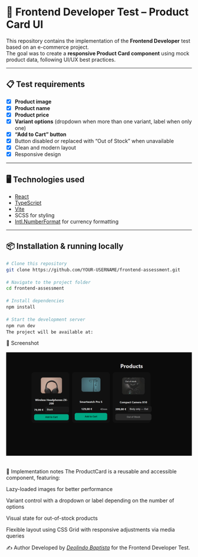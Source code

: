 # 🧪 Frontend Developer Test – Product Card UI

This repository contains the implementation of the **Frontend Developer** test based on an e-commerce project.  
The goal was to create a **responsive Product Card component** using mock product data, following UI/UX best practices.

---

## 📋 Test requirements

- [x] **Product image**
- [x] **Product name**
- [x] **Product price**
- [x] **Variant options** (dropdown when more than one variant, label when only one)
- [x] **“Add to Cart” button**
- [x] Button disabled or replaced with “Out of Stock” when unavailable
- [x] Clean and modern layout
- [x] Responsive design

---

## 🖥️ Technologies used

- [React](https://react.dev/)
- [TypeScript](https://www.typescriptlang.org/)
- [Vite](https://vitejs.dev/)
- SCSS for styling
- [Intl.NumberFormat](https://developer.mozilla.org/en-US/docs/Web/JavaScript/Reference/Global_Objects/Intl/NumberFormat) for currency formatting

---

## 📦 Installation & running locally

```bash
# Clone this repository
git clone https://github.com/YOUR-USERNAME/frontend-assessment.git

# Navigate to the project folder
cd frontend-assessment

# Install dependencies
npm install

# Start the development server
npm run dev
The project will be available at:
```


📸 Screenshot
<br> <br>
<img src="https://github.com/Deobap73/frontend-assessment/blob/18e4e1664e8bb2a40d670a69bd8f9fc458463e12/src/assets/Screenshot%202025-08-08%20153204.png">
<br> <br>

📄 Implementation notes
The ProductCard is a reusable and accessible component, featuring:

Lazy-loaded images for better performance

Variant control with a dropdown or label depending on the number of options

Visual state for out-of-stock products

Flexible layout using CSS Grid with responsive adjustments via media queries



✍️ Author
Developed by [_Deolindo Baptista_](https://github.com/Deobap73) for the Frontend Developer Test.
```
